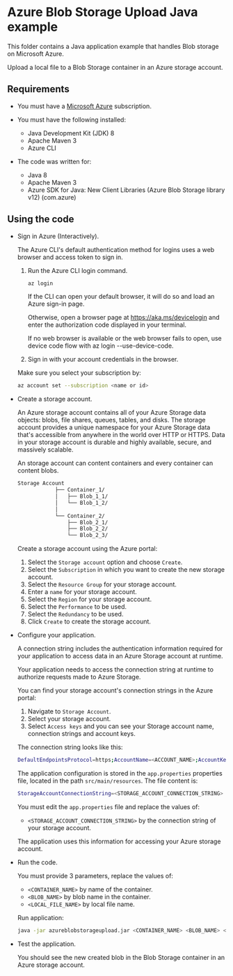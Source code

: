 # Azure Blob Storage Upload Java example

This folder contains a Java application example that handles Blob storage on Microsoft Azure.

Upload a local file to a Blob Storage container in an Azure storage account.

## Requirements

* You must have a [Microsoft Azure](https://azure.microsoft.com/) subscription.

* You must have the following installed:
  * Java Development Kit (JDK) 8
  * Apache Maven 3 
  * Azure CLI

* The code was written for:
  * Java 8
  * Apache Maven 3
  * Azure SDK for Java: New Client Libraries (Azure Blob Storage library v12) (com.azure)

## Using the code

* Sign in Azure (Interactively).

  The Azure CLI's default authentication method for logins uses a web browser and access token to sign in.

  1. Run the Azure CLI login command.

      ```bash
      az login
      ```

      If the CLI can open your default browser, it will do so and load an Azure sign-in page.

      Otherwise, open a browser page at https://aka.ms/devicelogin and enter the authorization code displayed in your terminal.

      If no web browser is available or the web browser fails to open, use device code flow with az login --use-device-code.

  2. Sign in with your account credentials in the browser.

  Make sure you select your subscription by:

  ```bash
  az account set --subscription <name or id>
  ```

* Create a storage account.

  An Azure storage account contains all of your Azure Storage data objects: blobs, file shares, queues, tables, and disks. The storage account provides a unique namespace for your Azure Storage data that's accessible from anywhere in the world over HTTP or HTTPS. Data in your storage account is durable and highly available, secure, and massively scalable.
  
  An storage account can content containers and every container can content blobs.

  ```bash
  Storage Account
              ├── Container_1/
              │   ├── Blob_1_1/
              │   └── Blob_1_2/
              │
              └── Container_2/
                  ├── Blob_2_1/
                  ├── Blob_2_2/
                  └── Blob_2_3/
  ```

  Create a storage account using the Azure portal:
  
  1. Select the `Storage account` option and choose `Create`.
  2. Select the `Subscription` in which you want to create the new storage account.
  3. Select the `Resource Group` for your storage account.
  4. Enter a `name` for your storage account.
  5. Select the `Region` for your storage account.
  6. Select the `Performance` to be used.
  7. Select the `Redundancy` to be used.
  8. Click `Create` to create the storage account.

* Configure your application.

  A connection string includes the authentication information required for your application to access data in an Azure Storage account at runtime.

  Your application needs to access the connection string at runtime to authorize requests made to Azure Storage.

  You can find your storage account's connection strings in the Azure portal:
  
    1. Navigate to `Storage Account`.
    2. Select your storage account.
    3. Select `Access keys` and you can see your Storage account name, connection strings and account keys.

  The connection string looks like this:

    ```bash
    DefaultEndpointsProtocol=https;AccountName=<ACCOUNT_NAME>;AccountKey=<ACCOUNT_KEY>;EndpointSuffix=core.windows.net
    ```
  
  The application configuration is stored in the `app.properties` properties file, located in the path `src/main/resources`. The file content is:

  ```bash
  StorageAccountConnectionString=<STORAGE_ACCOUNT_CONNECTION_STRING>
  ```

  You must edit the `app.properties` file and replace the values of:
  
  * `<STORAGE_ACCOUNT_CONNECTION_STRING>` by the connection string of your storage account.
  
  The application uses this information for accessing your Azure storage account.

* Run the code.

  You must provide 3 parameters, replace the values of:

  * `<CONTAINER_NAME>`  by name of the container.
  * `<BLOB_NAME>`       by blob name in the container.
  * `<LOCAL_FILE_NAME>` by local file name.

  Run application:

  ```bash
  java -jar azureblobstorageupload.jar <CONTAINER_NAME> <BLOB_NAME> <LOCAL_FILE_NAME>
  ```

* Test the application.

  You should see the new created blob in the Blob Storage container in an Azure storage account.

